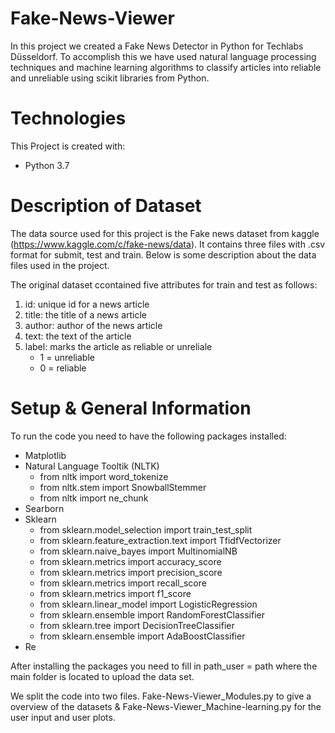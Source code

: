 # Fake-News-Viewer

In this project we created a Fake News Detector in Python for Techlabs Düsseldorf. To accomplish this we have used natural language processing techniques and machine learning algorithms to classify articles into reliable and unreliable using scikit libraries from Python.

# Technologies

This Project is created with:

* Python 3.7 


# Description of Dataset 

The data source used for this project is the Fake news dataset from kaggle (https://www.kaggle.com/c/fake-news/data). It contains three files with .csv format for submit, test and train. Below is some description about the data files used in the project.

The original dataset ccontained five attributes for train and test as follows:

1. id:      unique id for a news article
2. title:   the title of a news article
3. author:  author of the news article
4. text:    the text of the article
5. label:   marks the article as reliable or unreliale
   - 1 = unreliable 
   - 0 = reliable

# Setup & General Information

To run the code you need to have the following packages installed:

* Matplotlib
* Natural Language Tooltik (NLTK)
   * from nltk import word_tokenize
   * from nltk.stem import SnowballStemmer
   * from nltk import ne_chunk
* Searborn
* Sklearn
   * from sklearn.model_selection import train_test_split
   * from sklearn.feature_extraction.text import TfidfVectorizer
   * from sklearn.naive_bayes import MultinomialNB
   * from sklearn.metrics import accuracy_score
   * from sklearn.metrics import precision_score
   * from sklearn.metrics import recall_score
   * from sklearn.metrics import f1_score
   * from sklearn.linear_model import LogisticRegression
   * from sklearn.ensemble import RandomForestClassifier
   * from sklearn.tree import DecisionTreeClassifier
   * from sklearn.ensemble import AdaBoostClassifier 
 * Re 

After installing the packages you need to fill in path_user = path where the main folder is located to upload the data set.

We split the code into two files. Fake-News-Viewer_Modules.py to give a overview of the datasets & Fake-News-Viewer_Machine-learning.py for the user input and user plots.  

